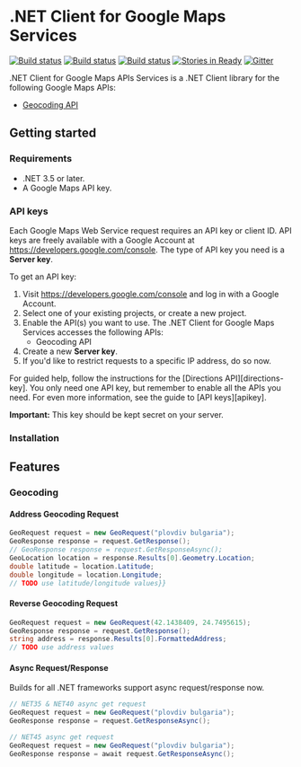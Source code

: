 # .NET Client for Google Maps Services

[![Build status](https://ci.appveyor.com/api/projects/status/ihwbnutdfeyb34pb?svg=true)](https://ci.appveyor.com/project/velyo/google-maps-services) 
[![Build status](https://ci.appveyor.com/api/projects/status/ihwbnutdfeyb34pb/branch/net35?svg=true&pendingText=net35&failingText=net35&passingText=net35)](https://ci.appveyor.com/project/velyo/google-maps-services/branch/net35) 
[![Build status](https://ci.appveyor.com/api/projects/status/ihwbnutdfeyb34pb/branch/net40?svg=true&pendingText=net40&failingText=net40&passingText=net40)](https://ci.appveyor.com/project/velyo/google-maps-services/branch/net40) 
[![Stories in Ready](https://badge.waffle.io/velyo/google-maps-services.svg?label=ready&title=Ready)](http://waffle.io/velyo/google-maps-services) 
[![Gitter](https://badges.gitter.im/velyo/google-maps-services.svg)](https://gitter.im/velyo/google-maps-services?utm_source=badge&utm_medium=badge&utm_campaign=pr-badge)

.NET Client for Google Maps APIs Services is a .NET Client library for the following Google Maps APIs:

 - [Geocoding API](https://developers.google.com/maps/documentation/geocoding)

## Getting started

### Requirements

 - .NET 3.5 or later.
 - A Google Maps API key.

### API keys

Each Google Maps Web Service request requires an API key or client ID. API keys
are freely available with a Google Account at
https://developers.google.com/console. The type of API key you need is a 
**Server key**. 

To get an API key:

 1. Visit https://developers.google.com/console and log in with
    a Google Account.
 1. Select one of your existing projects, or create a new project.
 1. Enable the API(s) you want to use. The .NET Client for Google Maps Services
    accesses the following APIs:
    * Geocoding API
 1. Create a new **Server key**.
 1. If you'd like to restrict requests to a specific IP address, do so now.
 
For guided help, follow the instructions for the [Directions API][directions-key]. 
You only need one API key, but remember to enable all the APIs you need.
For even more information, see the guide to [API keys][apikey].

**Important:** This key should be kept secret on your server.

### Installation

## Features
 
### Geocoding

#### Address Geocoding Request

```csharp
GeoRequest request = new GeoRequest("plovdiv bulgaria");
GeoResponse response = request.GetResponse();
// GeoResponse response = request.GetResponseAsync();
GeoLocation location = response.Results[0].Geometry.Location;
double latitude = location.Latitude;
double longitude = location.Longitude;
// TODO use latitude/longitude values}}
```

#### Reverse Geocoding Request

```csharp
GeoRequest request = new GeoRequest(42.1438409, 24.7495615);
GeoResponse response = request.GetResponse();
string address = response.Results[0].FormattedAddress;
// TODO use address values
```

#### Async Request/Response

Builds for all .NET frameworks support async request/response now.

```csharp
// NET35 & NET40 async get request
GeoRequest request = new GeoRequest("plovdiv bulgaria");
GeoResponse response = request.GetResponseAsync();
```

```csharp
// NET45 async get request
GeoRequest request = new GeoRequest("plovdiv bulgaria");
GeoResponse response = await request.GetResponseAsync();
```